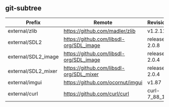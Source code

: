 ## git-subtree
Prefix | Remote | Revision
------ | ------ | --------
external/zlib | https://github.com/madler/zlib | v1.2.11
external/SDL2 | https://github.com/libsdl-org/SDL_image | release-2.0.8
external/SDL2_image | https://github.com/libsdl-org/SDL_image | release-2.0.4
external/SDL2_mixer | https://github.com/libsdl-org/SDL_mixer | release-2.0.4
external/imgui | https://github.com/ocornut/imgui | v1.87
external/curl | https://github.com/curl/curl | curl-7_88_1
